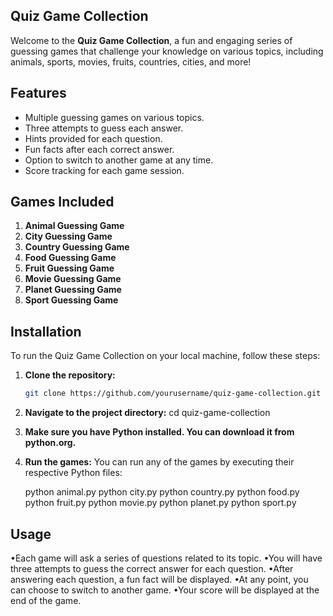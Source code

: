 ## Quiz Game Collection

Welcome to the **Quiz Game Collection**, a fun and engaging series of guessing games that challenge your knowledge on various topics, including animals, sports, movies, fruits, countries, cities, and more!

## Features

- Multiple guessing games on various topics.
- Three attempts to guess each answer.
- Hints provided for each question.
- Fun facts after each correct answer.
- Option to switch to another game at any time.
- Score tracking for each game session.

## Games Included

1. **Animal Guessing Game**
2. **City Guessing Game**
3. **Country Guessing Game**
4. **Food Guessing Game**
5. **Fruit Guessing Game**
6. **Movie Guessing Game**
7. **Planet Guessing Game**
8. **Sport Guessing Game**

## Installation

To run the Quiz Game Collection on your local machine, follow these steps:

1. **Clone the repository:**
   ```bash
   git clone https://github.com/yourusername/quiz-game-collection.git

2. **Navigate to the project directory:**
    cd quiz-game-collection

3. **Make sure you have Python installed. You can download it from python.org.**

4. **Run the games:**
    You can run any of the games by executing their respective Python files:

    python animal.py
    python city.py
    python country.py
    python food.py
    python fruit.py
    python movie.py
    python planet.py
    python sport.py

## Usage

•Each game will ask a series of questions related to its topic.
•You will have three attempts to guess the correct answer for each question.
•After answering each question, a fun fact will be displayed.
•At any point, you can choose to switch to another game.
•Your score will be displayed at the end of the game.
